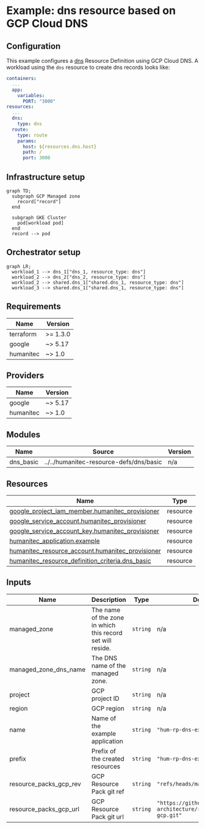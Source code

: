 # Example: dns resource based on GCP Cloud DNS

## Configuration
This example configures a [dns](https://developer.humanitec.com/platform-orchestrator/reference/resource-types/#dns) Resource Definition using GCP Cloud DNS. A workload using the `dns` resource to create dns records looks like:

```yaml
containers:
  ...
  app:
    variables:
      PORT: "3000"
resources:
  ...
  dns:
    type: dns
  route:
    type: route
    params:
      host: ${resources.dns.host}
      path: /
      port: 3000
```

## Infrastructure setup

```mermaid
graph TD;
  subgraph GCP Managed zone
    record["record"]
  end

  subgraph GKE Cluster
    pod[workload pod]
  end
  record --> pod
```

## Orchestrator setup

```mermaid
graph LR;
  workload_1 --> dns_1["dns_1, resource_type: dns"]
  workload_2 --> dns_2["dns_2, resource_type: dns"]
  workload_2 --> shared.dns_1["shared.dns_1, resource_type: dns"]
  workload_3 --> shared.dns_1["shared.dns_1, resource_type: dns"]
```

<!-- BEGIN_TF_DOCS -->
## Requirements

| Name | Version |
|------|---------|
| terraform | >= 1.3.0 |
| google | ~> 5.17 |
| humanitec | ~> 1.0 |

## Providers

| Name | Version |
|------|---------|
| google | ~> 5.17 |
| humanitec | ~> 1.0 |

## Modules

| Name | Source | Version |
|------|--------|---------|
| dns\_basic | ../../humanitec-resource-defs/dns/basic | n/a |

## Resources

| Name | Type |
|------|------|
| [google_project_iam_member.humanitec_provisioner](https://registry.terraform.io/providers/hashicorp/google/latest/docs/resources/project_iam_member) | resource |
| [google_service_account.humanitec_provisioner](https://registry.terraform.io/providers/hashicorp/google/latest/docs/resources/service_account) | resource |
| [google_service_account_key.humanitec_provisioner](https://registry.terraform.io/providers/hashicorp/google/latest/docs/resources/service_account_key) | resource |
| [humanitec_application.example](https://registry.terraform.io/providers/humanitec/humanitec/latest/docs/resources/application) | resource |
| [humanitec_resource_account.humanitec_provisioner](https://registry.terraform.io/providers/humanitec/humanitec/latest/docs/resources/resource_account) | resource |
| [humanitec_resource_definition_criteria.dns_basic](https://registry.terraform.io/providers/humanitec/humanitec/latest/docs/resources/resource_definition_criteria) | resource |

## Inputs

| Name | Description | Type | Default | Required |
|------|-------------|------|---------|:--------:|
| managed\_zone | The name of the zone in which this record set will reside. | `string` | n/a | yes |
| managed\_zone\_dns\_name | The DNS name of the managed zone. | `string` | n/a | yes |
| project | GCP project ID | `string` | n/a | yes |
| region | GCP region | `string` | n/a | yes |
| name | Name of the example application | `string` | `"hum-rp-dns-example"` | no |
| prefix | Prefix of the created resources | `string` | `"hum-rp-dns-ex-"` | no |
| resource\_packs\_gcp\_rev | GCP Resource Pack git ref | `string` | `"refs/heads/main"` | no |
| resource\_packs\_gcp\_url | GCP Resource Pack git url | `string` | `"https://github.com/humanitec-architecture/resource-packs-gcp.git"` | no |
<!-- END_TF_DOCS -->
